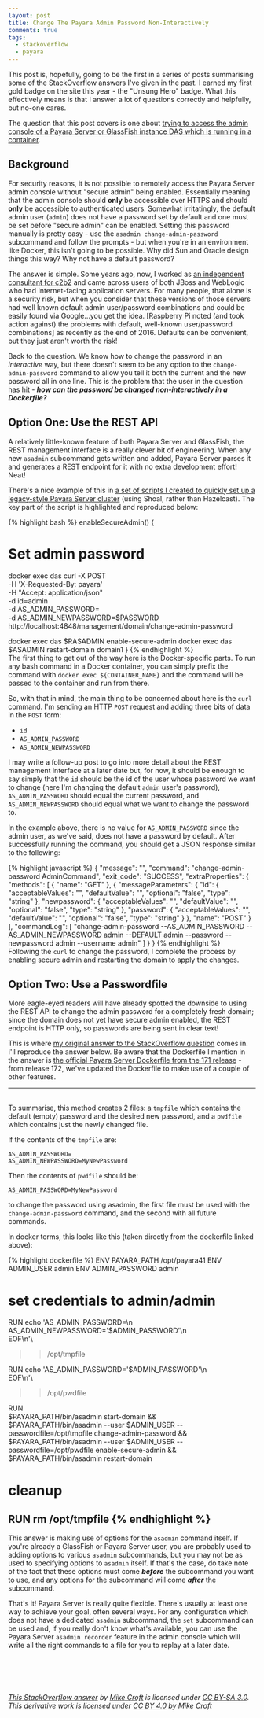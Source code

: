 ```yaml
---
layout: post
title: Change The Payara Admin Password Non-Interactively
comments: true
tags: 
  - stackoverflow
  - payara
---
```


This post is, hopefully, going to be the first in a series of posts summarising some of the StackOverflow answers I've given in the past. I earned my first gold badge on the site this year - the "Unsung Hero" badge. What this effectively means is that I answer a lot of questions correctly and helpfully, but no-one cares.

The question that this post covers is one about [trying to access the admin console of a Payara Server or GlassFish instance DAS which is running in a container](https://stackoverflow.com/questions/42773521/secure-admin-must-be-enabled-to-access-the-das-remotely-acess-glassfish-admin).

## Background
For security reasons, it is not possible to remotely access the Payara Server admin console without "secure admin" being enabled. Essentially meaning that the admin console should **only** be accessible over HTTPS and should **only** be accessible to authenticated users. Somewhat irritatingly, the default admin user (`admin`) does not have a password set by default and one must be set before "secure admin" can be enabled. Setting this password manually is pretty easy - use the `asadmin change-admin-password` subcommand and follow the prompts - but when you're in an environment like Docker, this isn't going to be possible. Why did Sun and Oracle design things this way? Why not have a default password?

The answer is simple. Some years ago, now, I worked as [an independent consultant for c2b2](https://www.c2b2.co.uk/) and came across users of both JBoss and WebLogic who had Internet-facing application servers. For many people, that alone is a security risk, but when you consider that these versions of those servers had well known default admin user/password combinations and could be easily found via Google...you get the idea. [Raspberry Pi noted (and took action against) the problems with default, well-known user/password combinations] as recently as the end of 2016. Defaults can be convenient, but they just aren't worth the risk!

Back to the question. We know how to change the password in an *interactive* way, but there doesn't seem to be any option to the `change-admin-password` command to allow you tell it both the current and the new password all in one line. This is the problem that the user in the question has hit - ***how can the password be changed non-interactively in a Dockerfile?***

## Option One: Use the REST API
A relatively little-known feature of both Payara Server and GlassFish, the REST management interface is a really clever bit of engineering. When any new `asadmin` subcommand gets written and added, Payara Server parses it and generates a REST endpoint for it with no extra development effort! Neat!

There's a nice example of this in [a set of scripts I created to quickly set up a legacy-style Payara Server cluster](https://github.com/mikecroft/payara-docker-cluster/blob/master/run-cluster.sh#L61-L76) (using Shoal, rather than Hazelcast). The key part of the script is highlighted and reproduced below:

{% highlight bash %}
enableSecureAdmin() {

# Set admin password
docker exec das curl  -X POST \
    -H 'X-Requested-By: payara' \
    -H "Accept: application/json" \
    -d id=admin \
    -d AS_ADMIN_PASSWORD= \
    -d AS_ADMIN_NEWPASSWORD=$PASSWORD \
    http://localhost:4848/management/domain/change-admin-password
    
docker exec das $RASADMIN enable-secure-admin
docker exec das $ASADMIN restart-domain domain1
}
{% endhighlight %}
&nbsp;  
The first thing to get out of the way here is the Docker-specific parts. To run any bash command in a Docker container, you can simply prefix the command with `docker exec ${CONTAINER_NAME}` and the command will be passed to the container and run from there.

So, with that in mind, the main thing to be concerned about here is the `curl` command. I'm sending an HTTP `POST` request and adding three bits of data in the `POST` form:

* `id`
* `AS_ADMIN_PASSWORD`
* `AS_ADMIN_NEWPASSWORD`

I may write a follow-up post to go into more detail about the REST management interface at a later date but, for now, it should be enough to say simply that the `id` should be the id of the user whose password we want to change (here I'm changing the default `admin` user's password), `AS_ADMIN_PASSWORD` should equal the current password, and `AS_ADMIN_NEWPASSWORD` should equal what we want to change the password to.

In the example above, there is no value for `AS_ADMIN_PASSWORD` since the admin user, as we've said, does not have a password by default. After successfully running the command, you should get a JSON response similar to the following:

{% highlight javascript %}
{
  "message": "",
  "command": "change-admin-password AdminCommand",
  "exit_code": "SUCCESS",
  "extraProperties": {
    "methods": [
      {
        "name": "GET"
      },
      {
        "messageParameters": {
          "id": {
            "acceptableValues": "",
            "defaultValue": "",
            "optional": "false",
            "type": "string"
          },
          "newpassword": {
            "acceptableValues": "",
            "defaultValue": "",
            "optional": "false",
            "type": "string"
          },
          "password": {
            "acceptableValues": "",
            "defaultValue": "",
            "optional": "false",
            "type": "string"
          }
        },
        "name": "POST"
      }
    ],
    "commandLog": [
      "change-admin-password --AS_ADMIN_PASSWORD  --AS_ADMIN_NEWPASSWORD admin
      --DEFAULT admin --password  --newpassword admin --username admin"
    ]
  }
}
{% endhighlight %}
&nbsp;  
Following the `curl` to change the password, I complete the process by enabling secure admin and restarting the domain to apply the changes.

## Option Two: Use a Passwordfile
More eagle-eyed readers will have already spotted the downside to using the REST API to change the admin password for a completely fresh domain; since the domain does not yet have secure admin enabled, the REST endpoint is HTTP only, so passwords are being sent in clear text!

This is where [my original answer to the StackOverflow question](https://stackoverflow.com/questions/42773521/secure-admin-must-be-enabled-to-access-the-das-remotely-acess-glassfish-admin/42774130#42774130) comes in. I'll reproduce the answer below. Be aware that the Dockerfile I mention in the answer is [the official Payara Server Dockerfile from the 171 release](https://github.com/payara/docker-payaraserver-full/blob/171.1/Dockerfile) - from release 172, we've updated the Dockerfile to make use of a couple of other features.

---
&nbsp;  
To summarise, this method creates 2 files: a `tmpfile` which contains the default (empty) password and the desired new password, and a `pwdfile` which contains just the newly changed file.

If the contents of the `tmpfile` are:

```
AS_ADMIN_PASSWORD=
AS_ADMIN_NEWPASSWORD=MyNewPassword
```

Then the contents of `pwdfile` should be:

```
AS_ADMIN_PASSWORD=MyNewPassword
```

to change the password using asadmin, the first file must be used with the `change-admin-password` command, and the second with all future commands.

In docker terms, this looks like this (taken directly from the dockerfile linked above):

{% highlight dockerfile %}
ENV PAYARA_PATH /opt/payara41
ENV ADMIN_USER admin
ENV ADMIN_PASSWORD admin

# set credentials to admin/admin 

RUN echo 'AS_ADMIN_PASSWORD=\n\
AS_ADMIN_NEWPASSWORD='$ADMIN_PASSWORD'\n\
EOF\n'\
>> /opt/tmpfile

RUN echo 'AS_ADMIN_PASSWORD='$ADMIN_PASSWORD'\n\
EOF\n'\
>> /opt/pwdfile

RUN \
 $PAYARA_PATH/bin/asadmin start-domain && \
 $PAYARA_PATH/bin/asadmin --user $ADMIN_USER --passwordfile=/opt/tmpfile change-admin-password && \
 $PAYARA_PATH/bin/asadmin --user $ADMIN_USER --passwordfile=/opt/pwdfile enable-secure-admin && \
 $PAYARA_PATH/bin/asadmin restart-domain

# cleanup
RUN rm /opt/tmpfile
{% endhighlight %}
&nbsp;  
---

This answer is making use of options for the `asadmin` command itself. If you're already a GlassFish or Payara Server user, you are probably used to adding options to various `asadmin` subcommands, but you may not be as used to specifying options to `asadmin` itself. If that's the case, do take note of the fact that these options must come ***before*** the subcommand you want to use, and any options for the subcommand will come ***after*** the subcommand.

That's it! Payara Server is really quite flexible. There's usually at least one way to achieve your goal, often several ways. For any configuration which does not have a dedicated `asadmin` subcommand, the `set` subcommand can be used and, if you really don't know what's available, you can use the Payara Server `asadmin recorder` feature in the admin console which will write all the right commands to a file for you to replay at a later date.

&nbsp;  
---
&nbsp;  
*[This StackOverflow answer](https://stackoverflow.com/a/42774130/212224) by [Mike Croft](https://stackoverflow.com/users/212224/mike) is licensed under [CC BY-SA 3.0](https://creativecommons.org/licenses/by-sa/3.0/). This derivative work is licensed under [CC BY 4.0](https://creativecommons.org/licenses/by/4.0/) by Mike Croft*
